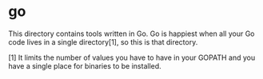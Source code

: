 # go

This directory contains tools written in Go.  Go is happiest when all your Go
code lives in a single directory[1], so this is that directory.

[1] It limits the number of values you have to have in your GOPATH and you have
a single place for binaries to be installed.
